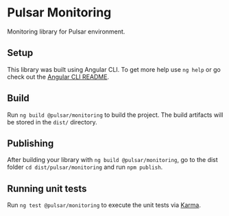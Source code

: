 # Pulsar Monitoring

Monitoring library for Pulsar environment.

## Setup

This library was built using Angular CLI. To get more help use `ng help` or go check out the [Angular CLI README](https://github.com/angular/angular-cli/blob/master/README.md).

## Build

Run `ng build @pulsar/monitoring` to build the project. The build artifacts will be stored in the `dist/` directory.

## Publishing

After building your library with `ng build @pulsar/monitoring`, go to the dist folder `cd dist/pulsar/monitoring` and run `npm publish`.

## Running unit tests

Run `ng test @pulsar/monitoring` to execute the unit tests via [Karma](https://karma-runner.github.io).
